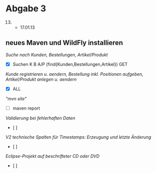 Abgabe 3
====
13. - 17.01.13

neues Maven und WildFly installieren
-------

*Suche nach Kunden, Bestellungen, Artikel/Produkt*
- [x] Suchen K B A/P (find{Kunden,Bestellungen,Artikel}) GET

*Kunde registrieren u. aendern, Bestellung inkl. Positionen aufgeben, Artikel/Produkt anlegen u. aendern*
- [x] ALL

*"mvn site"*
- [ ] maven report

*Validierung bei fehlerhaften Daten*
- [ ] 

*V2 technische Spalten für Timestamps: Erzeugung und letzte Änderung*
- [ ] 

*Eclipse-Projekt auf beschrifteter CD oder DVD*
- [ ] 
